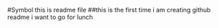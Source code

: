 #Symbol this is readme file
##this is the first time i am creating github readme
i want to go for lunch